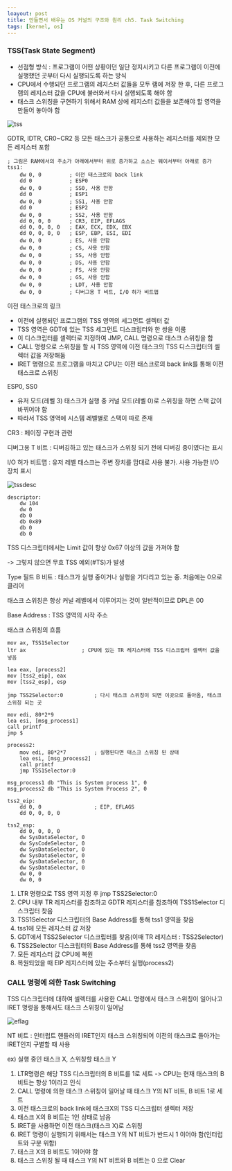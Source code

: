 ```yaml
---
loayout: post
title: 만들면서 배우는 OS 커널의 구조와 원리 ch5. Task Switching
tags: [kernel, os]
---
```


### TSS(Task State Segment)

- 선점형 방식 : 프로그램이 어떤 상황이던 일단 정지시키고 다른 프로그램이 이전에 실행했던 곳부터 다시 실행되도록 하는 방식
- CPU에서 수행되던 프로그램의 레지스터 값들을 모두 램에 저장 한 후, 다른 프로그램의 레지스터 값을 CPU에 불러와서 다시 실행되도록 해야 함
- 태스크 스위칭을 구현하기 위해서 RAM 상에 레지스터 값들을 보존해야 할 영역을 만들어 놓아야 함

![tss](https://user-images.githubusercontent.com/23413308/78859047-22aae000-7a69-11ea-8dd3-512e5d02f94b.png)

GDTR, IDTR, CR0~CR2 등 모든 태스크가 공통으로 사용하는 레지스터를 제외한 모든 레지스터 포함

```assembly
; 그림은 RAM에서의 주소가 아래에서부터 위로 증가하고 소스는 웨이서부터 아래로 증가
tss1:
	dw 0, 0			; 이전 태스크로의 back link
	dd 0			; ESP0
	dw 0, 0			; SS0, 사용 안함
	dd 0			; ESP1
	dw 0, 0			; SS1, 사용 안함
	dd 0			; ESP2
	dw 0, 0			; SS2, 사용 안함
	dd 0, 0, 0		; CR3, EIP, EFLAGS
	dd 0, 0, 0, 0	; EAX, ECX, EDX, EBX
	dd 0, 0, 0, 0	; ESP, EBP, ESI, EDI
	dw 0, 0			; ES, 사용 안함
	dw 0, 0			; CS, 사용 안함
	dw 0, 0			; SS, 사용 안함
	dw 0, 0			; DS, 사용 안함
	dw 0, 0			; FS, 사용 안함
	dw 0, 0			; GS, 사용 안함
	dw 0, 0			; LDT, 사용 안함
	dw 0, 0			; 디버그용 T 비트, I/O 허가 비트맵
```

이전 태스크로의 링크

- 이전에 실행되던 프로그램의 TSS 영역의 세그먼트 셀렉터 값
- TSS 영역은 GDT에 있는 TSS 세그먼트 디스크립터와 한 쌍을 이룸
- 이 디스크립터를 셀렉터로 지정하여 JMP, CALL 명령으로 태스크 스위칭을 함
- CALL 명령으로 스위칭을 할 시 TSS 영역에 이전 태스크의 TSS 디스크립터의 셀렉터 값을 저장해둠
- IRET 명령으로 프로그램을 마치고 CPU는 이전 태스크로의 back link를 통해 이전 태스크로 스위칭



ESP0, SS0

- 유저 모드(레벨 3) 태스크가 실행 중 커널 모드(레벨 0)로 스위칭을 하면 스택 값이 바뀌어야 함
- 따라서 TSS 영역에 시스템 레벨별로 스택이 따로 존재



CR3 : 페이징 구현과 관련

디버그용 T 비트 : 디버깅하고 있는 태스크가 스위칭 되기 전에 디버깅 중이였다는 표시

I/O 허가 비트맵 : 유저 레벨 태스크는 주변 장치를 맘대로 사용 불가. 사용 가능한 I/O 장치 표시



![tssdesc](https://user-images.githubusercontent.com/23413308/78859790-67377b00-7a6b-11ea-8fe7-4d105f185a56.png)

```assembly
descriptor:
	dw 104
	dw 0
	db 0
	db 0x89
	db 0
	db 0
```

TSS 디스크립터에서는 Limit 값이 항상 0x67 이상의 값을 가져야 함

-> 그렇지 않으면 무효 TSS 예외(#TS)가 발생

Type 필드 B 비트 : 태스크가 실행 중이거나 실행을 기다리고 있는 중. 처음에는 0으로 클리어

태스크 스위칭은 항상 커널 레벨에서 이루어지는 것이 일반적이므로 DPL은 00

Base Address : TSS 영역의 시작 주소



태스크 스위칭의 흐름

```assembly
mov ax, TSS1Selector
ltr ax					; CPU에 있는 TR 레지스터에 TSS 디스크립터 셀렉터 값을 넣음

lea eax, [process2]
mov [tss2_eip], eax
mov [tss2_esp], esp

jmp TSS2Selector:0			; 다시 태스크 스위칭이 되면 이곳으로 돌아옴, 태스크 스위칭 되는 곳

mov edi, 80*2*9
lea esi, [msg_process1]
call printf
jmp $

process2:
	mov edi, 80*2*7			; 실행된다면 태스크 스위칭 된 상태
	lea esi, [msg_process2]
	call printf
	jmp TSS1Selector:0

msg_process1 db "This is System process 1", 0
msg_process2 db "This is System Process 2", 0

tss2_eip:
	dd 0, 0					; EIP, EFLAGS
	dd 0, 0, 0, 0
	
tss2_esp:
	dd 0, 0, 0, 0
	dw SysDataSelector, 0
	dw SysCodeSelector, 0
	dw SysDataSelector, 0
	dw SysDataSelector, 0
	dw SysDataSelector, 0
	dw SysDataSelector, 0
	dw 0, 0
	dw 0, 0
```

1. LTR 명령으로 TSS 영역 지정 후 jmp TSS2Selector:0
2. CPU 내부 TR 레지스터를 참조하고 GDTR 레지스터를 참조하여 TSS1Selector 디스크립터 찾음
3. TSS1Selector 디스크립터의 Base Address를 통해 tss1 영역을 찾음
4. tss1에 모든 레지스터 값 저장
5. GDT에서 TSS2Selector 디스크립터를 찾음(이때 TR 레지스터 : TSS2Selector)
6. TSS2Selector 디스크립터의 Base Address를 통해 tss2 영역을 찾음
7. 모든 레지스터 값 CPU에 복원
8. 복원되었을 때 EIP 레지스터에 있는 주소부터 실행(process2)



### CALL 명령에 의한 Task Switching

TSS 디스크립터에 대하여 셀렉터를 사용한 CALL 명령에서 태스크 스위칭이 일어나고 IRET 명령을 통해서도 태스크 스위칭이 일어남



![eflag](https://user-images.githubusercontent.com/23413308/78860698-cbf3d500-7a6d-11ea-83ff-0d615991c26a.png)

NT 비트 : 인터럽트 핸들러의 IRET인지 태스크 스위칭되어 이전의 태스크로 돌아가는 IRET인지 구별할 때 사용



ex) 실행 중인 태스크 X, 스위칭할 태스크 Y

1. LTR명령은 해당 TSS 디스크립터의 B 비트를 1로 세트 -> CPU는 현재 태스크의 B 비트는 항상 1이라고 인식
2. CALL 명령에 의한 태스크 스위칭이 일어날 때 태스크 Y의 NT 비트, B 비트 1로 세트
3. 이전 태스크로의 back link에  태스크X의 TSS 디스크립터 셀렉터 저장
4. 태스크 X의 B 비트는 1인 상태로 남음
5. IRET을 사용하면 이전 태스크(태스크 X)로 스위칭
6. IRET 명령이 실행되기 위해서는 태스크 Y의 NT 비트가 반드시 1 이어야 함(인터럽트와 구분 위함)
7. 태스크 X의 B 비트도 1이어야 함
8. 태스크 스위칭 될 때 태스크 Y의 NT 비트와 B 비트는 0 으로 Clear